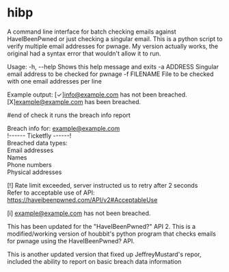 # hibp
 
A command line interface for batch checking emails against HaveIBeenPwned or just checking a singular email.
This is a python script to verify multiple email addresses for pwnage. My version actually works, the original had a syntax error that wouldn't allow it to run.

Usage:
  -h, --help   Shows this help message and exits
  -a ADDRESS   Singular email address to be checked for pwnage
  -f FILENAME  File to be checked with one email addresses per line

 
Example output:
[✓]info@example.com has not been breached.  
[X]example@example.com has been breached.  
  
#end of check it runs the breach info report  
  
Breach info for: example@example.com  
!------ Ticketfly ------!  
Breached data types:  
        Email addresses  
        Names  
        Phone numbers  
        Physical addresses  

  
[!] Rate limit exceeded, server instructed us to retry after 2 seconds  
    Refer to acceptable use of API: https://haveibeenpwned.com/API/v2#AcceptableUse  

[i] example@example.com has not been breached.  

This has been updated for the "HaveIBeenPwned?" API 2. This is a modified/working version of houbbit's python program that checks emails for pwnage using the HaveIBeenPwned? API.  

This is another updated version that fixed up JeffreyMustard's repor, included the ability to report on basic breach data information   
